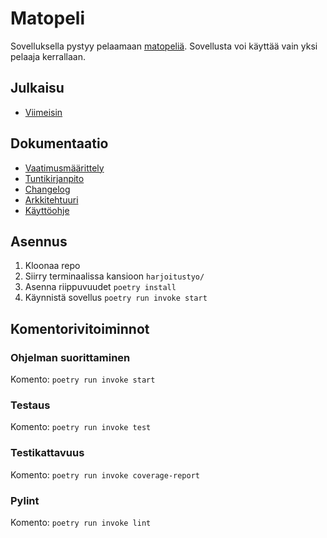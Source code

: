 # Matopeli
Sovelluksella pystyy pelaamaan [matopeliä](https://fi.wikipedia.org/wiki/Matopeli).
Sovellusta voi käyttää vain yksi pelaaja kerrallaan.

## Julkaisu

- [Viimeisin](https://github.com/DeeCaaD/ohte/releases/latest/)  

## Dokumentaatio

- [Vaatimusmäärittely](harjoitustyo/dokumentaatio/vaatimusmaarittely.md)  
- [Tuntikirjanpito](harjoitustyo/dokumentaatio/tuntikirjanpito.md)
- [Changelog](harjoitustyo/dokumentaatio/changelog.md)
- [Arkkitehtuuri](harjoitustyo/dokumentaatio/arkkitehtuuri.md)
- [Käyttöohje](harjoitustyo/dokumentaatio/kayttoohje.md)

## Asennus

1. Kloonaa repo
2. Siirry terminaalissa kansioon ``harjoitustyo/``
3. Asenna riippuvuudet ``poetry install``
4. Käynnistä sovellus ``poetry run invoke start``

## Komentorivitoiminnot

### Ohjelman suorittaminen
Komento: ``poetry run invoke start``

### Testaus
Komento: ``poetry run invoke test``

### Testikattavuus
Komento: ``poetry run invoke coverage-report``

### Pylint
Komento: ``poetry run invoke lint``
